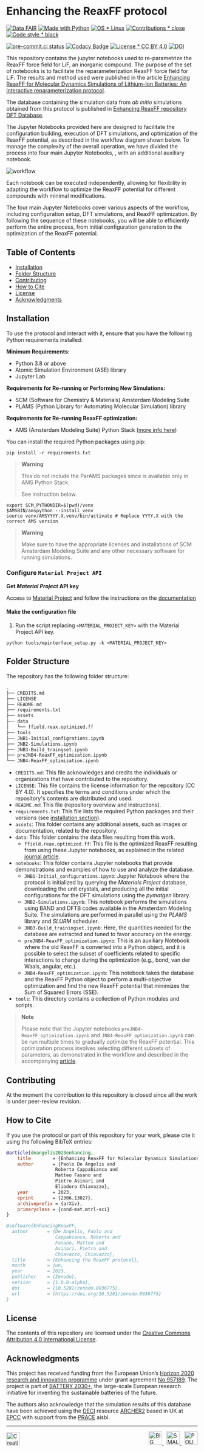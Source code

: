 # Enhancing the ReaxFF protocol

[![Data FAIR](https://custom-icon-badges.demolab.com/badge/data-FAIR-blue?logo=database\&logoColor=white)](https://www.nature.com/articles/sdata201618)
[![Made with Python](https://custom-icon-badges.demolab.com/badge/Python-3.8+-blue?logo=python\&logoColor=white)](https://python.org)
[![OS * Linux](https://custom-icon-badges.demolab.com/badge/OS-Linux-orange?logo=linux\&logoColor=white)](https://www.linux.org/)
[![Contributions * close](https://custom-icon-badges.demolab.com/badge/contributions-close-red?logo=code-of-conduct\&logoColor=white)](CONTRIBUTING.md)
[![Code style * black](https://custom-icon-badges.demolab.com/badge/code%20style-black-000000?logo=code\&logoColor=white)](https://github.com/psf/black)

[![pre-commit.ci status](https://results.pre-commit.ci/badge/github/paolodeangelis/Enhancing_ReaxFF/main.svg)](https://results.pre-commit.ci/badge/github/paolodeangelis/Enhancing_ReaxFF/main.svg)
[![Codacy Badge](https://app.codacy.com/project/badge/Grade/ba532ddf0c974cccab358938902104d9)](TODO)
[![License * CC BY 4.0](https://custom-icon-badges.demolab.com/badge/license-CC--BY%204.0-lightgray?logo=law\&logoColor=white)](LICENSE)
[![DOI](https://sandbox.zenodo.org/badge/DOI/10.5281/zenodo.8036775.svg)](https://doi.org/10.5281/zenodo.8036775)


This repository contains the jupyter notebooks used to re-parametrize the ReaxFF force field for LiF, an inorganic compound.
The purpose of the set of notebooks is to facilitate the reparameterization ReaxFF force field for LiF. The results and method used were published in the article [Enhancing ReaxFF for Molecular Dynamics Simulations of Lithium-Ion Batteries: An interactive reparameterization protocol][article-doi].

The database containing the simulation data from *ab initio* simulations obtained from this protocol is published in [Enhancing ReaxFF repository DFT Database][enhancing-reaxFF-database-repository].

The Jupyter Notebooks provided here are designed to facilitate the configuration building, execution of DFT simulations, and optimization of the ReaxFF potential, as described in the workflow diagram shown below. To manage the complexity of the overall operation, we have divided the process into four main Jupyter Notebooks, , with an additional auxiliary notebook.


![workflow](assets/img/wf.png)

Each notebook can be executed independently, allowing for flexibility in adapting the workflow to optimize the ReaxFF potential for different compounds with minimal modifications.

The four main Jupyter Notebooks cover various aspects of the workflow, including configuration setup, DFT simulations, and ReaxFF optimization. By following the sequence of these notebooks, you will be able to efficiently perform the entire process, from initial configuration generation to the optimization of the ReaxFF potential.


## Table of Contents

* [Installation](#installation)
* [Folder Structure](#folder-structure)
* [Contributing](#contributing)
* [How to Cite](#how-to-cite)
* [License](#license)
* [Acknowledgments](#acknowledgments)

## Installation

To use the protocol and interact with it, ensure that you have the following Python requirements installed:

**Minimum Requirements:**

* Python 3.8 or above
* Atomic Simulation Environment (ASE) library
* Jupyter Lab

**Requirements for Re-running or Performing New Simulations:**

* SCM (Software for Chemistry & Materials) Amsterdam Modeling Suite
* PLAMS (Python Library for Automating Molecular Simulation) library

**Requirements for Re-running ReaxFF optimization:**

* AMS (Amsterdam Modeling Suite) Python Stack ([more info here](https://www.scm.com/doc/Scripting/Python_Stack/Python_Stack.html))

You can install the required Python packages using pip:

```shell
pip install -r requirements.txt
```

> **Warning**
>
> This do not include the ParAMS packages since is available only in AMS Python Stack.
>
> See instruction below.

```shell
export SCM_PYTHONDIR=$(pwd)/venv
$AMSBIN/amspython --install_venv
source venv/AMSYYYY.X.venv/bin/activate # Replace YYYY.X with the correct AMS version
```

> **Warning**
>
> Make sure to have the appropriate licenses and installations of SCM Amsterdam Modeling Suite and any other necessary software for running simulations.

### Configure `Material Project API`

**Get *Material Project* API key**

Access to [Material Project](https://materialsproject.org/) and follow the instructions on the [documentation](https://materialsproject.org/api)

#### Make the configuration file

1.  Run the script replacing `<MATERIAL_PROJECT_KEY>` with the Material Project API key.

```shell
python tools/mpinterface_setup.py -k <MATERIAL_PROJECT_KEY>
```

## Folder Structure

The repository has the following folder structure:

```bash
.
├── CREDITS.md
├── LICENSE
├── README.md
├── requirements.txt
├── assets
├── data
│   └── ffield.reax.optimized.ff
├── tools
├── JNB1-Initial_configrations.ipynb
├── JNB2-Simulations.ipynb
├── JNB3-Build_traingset.ipynb
├── preJNB4-ReaxFF_optimization.ipynb
└── JNB4-ReaxFF_optimization.ipynb
```

* `CREDITS.md`: This file acknowledges and credits the individuals or organizations that have contributed to the repository.
* `LICENSE`: This file contains the license information for the repository (CC BY 4.0). It specifies the terms and conditions under which the repository's contents are distributed and used.
* `README.md`: This file (repository overview and instructions).
* `requirements.txt`: This file lists the required Python packages and their versions (see [installation section](#installation)).
* `assets`: This folder contains any additional assets, such as images or documentation, related to the repository.
* `data`: This folder contains the data files resulting from this work.
  * `ffield.reax.optimized.ff`: This file is the optimized ReaxFF resulting from using these Jupyter notebooks, as explained in the related [journal article][article-doi].
* `notebooks`: This folder contains Jupyter notebooks that provide demonstrations and examples of how to use and analyze the database.
  * `JNB1-Initial_configurations.ipynb`: Jupyter Notebook where the protocol is initialized by querying the *Materials Project* database, downloading the unit crystals, and producing all the initial configurations for the DFT simulations using the *pymatgen* library.
  * `JNB2-Simulations.ipynb`: This notebook performs the simulations using BAND and DFTB codes available in the Amsterdam Modeling Suite. The simulations are performed in parallel using the *PLAMS* library and *SLURM* scheduler.
  * `JNB3-Build_trainingset.ipynb`: Here, the quantities needed for the database are extracted and tuned to favor accuracy on the energy.
  * `preJNB4-ReaxFF_optimization.ipynb`: This is an auxiliary Notebook where the old ReaxFF is converted into a Python object, and it is possible to select the subset of coefficients related to specific interactions to change during the optimization (e.g., bond, van der Waals, angular, etc.).
  * `JNB4-ReaxFF_optimization.ipynb`: This notebook takes the database and the ReaxFF Python object to perform a multi-objective optimization and find the new ReaxFF potential that minimizes the Sum of Squared Errors (SSE).
* `tools`: This directory contains a collection of Python modules and scripts.

> **Note**
>
> Please note that the Jupyter notebooks `preJNB4-ReaxFF_optimization.ipynb` and `JNB4-ReaxFF_optimization.ipynb` can be run multiple times to gradually optimize the ReaxFF potential.
> This optimization process involves selecting different subsets of parameters, as demonstrated in the workflow and described in the accompanying [article][article-doi].

## Contributing

At the moment the contribution to this repository is closed since all the work is under peer-review revision.

## How to Cite

If you use the protocol or part of this repository for your work, please cite it using the following BibTeX entries:

```bibtex
@article{deangelis2023enhancing,
	title        = {Enhancing ReaxFF for Molecular Dynamics Simulations of Lithium-Ion Batteries: An interactive reparameterization protocol},
	author       = {Paolo De Angelis and
                  Roberta Cappabianca and
                  Matteo Fasano and
                  Pietro Asinari and
                  Eliodoro Chiavazzo},
	year         = 2023,
	eprint       = {2306.13027},
	archiveprefix = {arXiv},
	primaryclass = {cond-mat.mtrl-sci}
}
```

```bibtex
@software{EnhancingReaxFF,
  author       = {De Angelis, Paolo and
                  Cappabianca, Roberta and
                  Fasano, Matteo and
                  Asinari, Pietro and
                  Chiavazzo, Chiavazzo},
  title        = {Enhancing the ReaxFF protocol},
  month        = jun,
  year         = 2023,
  publisher    = {Zenodo},
  version      = {1.0.0-alpha},
  doi          = {10.5281/zenodo.8036775},
  url          = {https://doi.org/10.5281/zenodo.8036775}
}
```

## License

The contents of this repository are licensed under the [Creative Commons Attribution 4.0 International License][cc-by].

## Acknowledgments

This project has received funding from the European Union’s [Horizon 2020 research and innovation programme](https://ec.europa.eu/programmes/horizon2020/en) under grant agreement [No 957189](https://cordis.europa.eu/project/id/957189).
The project is part of [BATTERY 2030+](https://battery2030.eu/), the large-scale European research initiative for inventing the sustainable batteries of the future.

The authors also acknowledge that the simulation results of this database have been achieved using the [DECI](https://prace-ri.eu/hpc-access/deci-access/) resource [ARCHER2](https://www.archer2.ac.uk/) based in UK at [EPCC](https://www.epcc.ed.ac.uk/) with support from the [PRACE](https://prace-ri.eu/) aisbl.

<hr width="100%">
<div style="display: flex; justify-content: space-between; align-items: center;">
    <a rel="license" href="http://creativecommons.org/licenses/by/4.0/"><img alt="Creative Commons Licence" style="border-width:0; height:35px" src="https://i.creativecommons.org/l/by/4.0/88x31.png" /></a>
   <span style="float:right;">
    &nbsp;
    <a rel="big-map" href="https://www.big-map.eu/">
        <img style="border-width:0; height:35px" src="assets/img//logo-bigmap.png" alt="BIG MAP site" >
    </a>
    &nbsp;
    <a rel="small" href="https://areeweb.polito.it/ricerca/small/">
        <img style="border-width:0; height:35px" src="assets/img//logo-small.png" alt="SMALL site" >
    </a>
    &nbsp;
    <a rel="polito"href="https://www.polito.it/">
        <img style="border-width:0; height:35px" src="assets/img//logo-polito.png" alt="POLITO site" >
    </a>
</span>
</div>

<!-- [![CC BY 4.0][cc-by-image]][cc-by] -->

[cc-by]: http://creativecommons.org/licenses/by/4.0/

[cc-by-image]: https://i.creativecommons.org/l/by/4.0/88x31.png

[cc-by-shield]: https://img.shields.io/badge/License-CC%20BY%204.0-lightgrey.svg

[article-doi]: https://doi.org/10.48550/arXiv.2306.13027

[enhancing-reaxFF-database-repository]: https://github.com/paolodeangelis/Enhancing_ReaxFF_DFT_database
